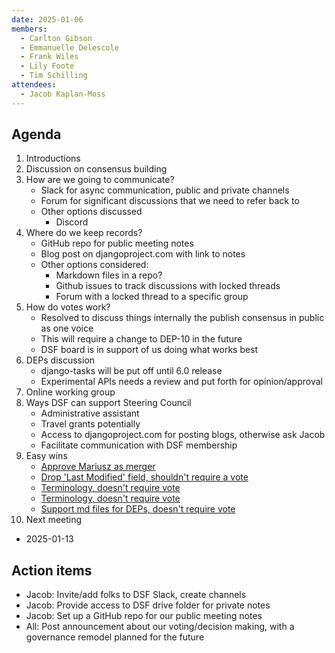 ```yaml
---
date: 2025-01-06
members:
  - Carlton Gibson
  - Emmanuelle Delescole
  - Frank Wiles
  - Lily Foote
  - Tim Schilling
attendees:
  - Jacob Kaplan-Moss
---
```


## Agenda

1. Introductions
2. Discussion on consensus building
3. How are we going to communicate?
   - Slack for async communication, public and private channels
   - Forum for significant discussions that we need to refer back to
   - Other options discussed
     - Discord
4. Where do we keep records?
   - GitHub repo for public meeting notes
   - Blog post on djangoproject.com with link to notes
   - Other options considered:
     - Markdown files in a repo?
     - Github issues to track discussions with locked threads
     - Forum with a locked thread to a specific group
5. How do votes work?
   - Resolved to discuss things internally the publish consensus in public as one voice
   - This will require a change to DEP-10 in the future
   - DSF board is in support of us doing what works best
6. DEPs discussion
   - django-tasks will be put off until 6.0 release
   - Experimental APIs needs a review and put forth for opinion/approval
7. Online working group
8. Ways DSF can support Steering Council
   - Administrative assistant
   - Travel grants potentially
   - Access to djangoproject.com for posting blogs, otherwise ask Jacob
   - Facilitate communication with DSF membership
9. Easy wins
   - [Approve Mariusz as merger](https://forum.djangoproject.com/t/adding-a-new-merger/36143/6)
   - [Drop 'Last Modified' field, shouldn't require a vote](https://github.com/django/deps/pull/64)
   - [Terminology, doesn't require vote](https://github.com/django/deps/pull/91)
   - [Terminology, doesn't require vote](https://github.com/django/deps/pull/95)
   - [Support md files for DEPs, doesn't require vote](https://github.com/django/deps/pull/94)
10. Next meeting
   - 2025-01-13

## Action items

- Jacob: Invite/add folks to DSF Slack, create channels
- Jacob: Provide access to DSF drive folder for private notes
- Jacob: Set up a GitHub repo for our public meeting notes
- All: Post announcement about our voting/decision making, with a governance remodel planned for the future
